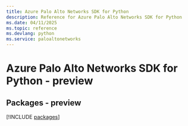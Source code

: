 ```yaml
---
title: Azure Palo Alto Networks SDK for Python
description: Reference for Azure Palo Alto Networks SDK for Python
ms.date: 04/11/2025
ms.topic: reference
ms.devlang: python
ms.service: paloaltonetworks
---
```

# Azure Palo Alto Networks SDK for Python - preview
## Packages - preview
[!INCLUDE [packages](palo-alto-networks-index.md)]